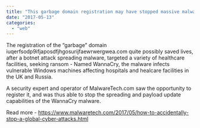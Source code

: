```yaml
---
title: "This garbage domain registration may have stopped massive malware attack"
date: "2017-05-13"
categories: 
  - "web"
---
```


The registration of the “garbage” domain iuqerfsodp9ifjaposdfjhgosurijfaewrwergwea.com quite possibly saved lives, after a botnet attack spreading malware, targeted a variety of healthcare facilities, seeking ransom - Named WannaCry, the malware infects vulnerable Windows machines affecting hospitals and healcare facilities in the UK and Russia.

A security expert and operator of MalwareTech.com saw the opportunity to register it, and was thus able to stop the spreading and payload update capabilities of the WannaCry malware.

Read more - https://www.malwaretech.com/2017/05/how-to-accidentally-stop-a-global-cyber-attacks.html
